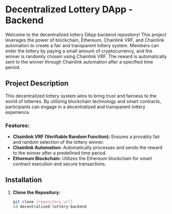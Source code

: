 # Decentralized Lottery DApp - Backend

Welcome to the decentralized lottery DApp backend repository! This project leverages the power of blockchain, Ethereum, Chainlink VRF, and Chainlink automation to create a fair and transparent lottery system. Members can enter the lottery by paying a small amount of cryptocurrency, and the winner is randomly chosen using Chainlink VRF. The reward is automatically sent to the winner through Chainlink automation after a specified time period.

## Project Description

This decentralized lottery system aims to bring trust and fairness to the world of lotteries. By utilizing blockchain technology and smart contracts, participants can engage in a decentralized and transparent lottery experience.

### Features:

- **Chainlink VRF (Verifiable Random Function):** Ensures a provably fair and random selection of the lottery winner.
- **Chainlink Automation:** Automatically processes and sends the reward to the winner after a predefined time period.
- **Ethereum Blockchain:** Utilizes the Ethereum blockchain for smart contract execution and secure transactions.

## Installation

1. **Clone the Repository:**
   ```bash
   git clone [repository_url]
   cd decentralized-lottery-backend
```